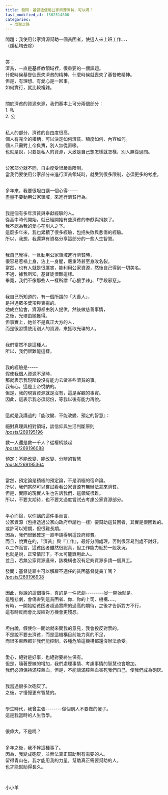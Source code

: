 ```yaml
---
title: 發問：基督徒使用公家資源濟貧，可以嗎？
last_modified_at: 1562514600
categories:
  - 成聖之路
---
```


<p>問題：我使用公家資源幫助一個貧困者，使這人來上班工作、、、<br>
（隱私均去除）</p>

<p><br>
答：<br>
濟貧，一直是基督教領域裡，很重要的一個課題。<br>
什麼時候基督徒喪失濟貧的精神，什麼時候就喪失了基督教精神。<br>
但是，有理想、有愛心是一回事，<br>
如何實行，就比較複雜。</p>

<p><br>
關於濟貧的資源來源，我們基本上可分兩個部分：<br>
1. 私<br>
2. 公</p>

<p><br>
私人的部分，濟貧的自由度很高。<br>
個人有完全的權柄，可以決定如何濟貧、額度如何、內容如何。<br>
個人只需對上帝負責，別人無從置喙。<br>
也就是說，只要是私人的資源，大致是自己想怎樣就怎樣，別人無從過問。</p>

<p><br>
公家部分就不同，自由度受很嚴重限制。<br>
當我們要使用公家部分來進行濟貧領域時，就受到很多限制，必須更多的考慮。</p>

<p><br>
多年來，我要很坦白講一個心得-----<br>
盡量不要動用公家領域，來進行濟貧行為。</p>

<p><br>
我是個有多年濟貧與奉獻經驗的人。<br>
從高中時代開始，就已經開始有些濟貧的奉獻與捐款了。<br>
我不認為我的愛心在別人之下。<br>
這麼多年來，我也累積了很多經驗，包括失敗與悲傷的經驗。<br>
所以，我想，我還算有資格分享這部分的一些人生智慧。</p>

<p><br>
我自己覺得，一旦動用公家領域進行濟貧時，<br>
很容易惹禍上身，沾上一身腥，嚴重時甚至身敗名裂。<br>
當然，也有人就是很厲害，能利用公家資源，然後自己得到一切美名。<br>
不過，據我所知，基督徒很難這樣。<br>
畢竟，我們不像那些人一樣所謂「心狠手辣」、「手段邪惡」。</p>

<p><br>
我自己所知道的，有一個所謂的「大善人」，<br>
是得過眾多獎項與表揚的。<br>
她成立協會，資源都由別人提供，然後做慈善事情，<br>
之後，光環由她獲得。<br>
但事實上，她並不是真正大方的人，<br>
而是很習慣使用別人的資源，來獲取光環的人。</p>

<p><br>
我們當然不是這種人。<br>
所以，我們很難能這樣。</p>

<p><br>
我的經驗是-----<br>
假使我個人資源不足時，<br>
那就表示我現階段沒有能力去做某些濟貧的事。<br>
我有心，這是上帝悅納的。<br>
但是，我的現實資源就是沒有，這是客觀的事實。<br>
因此，這表示我必須認份，等我以後有能力再說。</p>

<p><br>
這就是我講過的『能改變、不能改變、預定的智慧』：</p>

<p>絕對真理與相對領域，談信仰與生活判斷原則<br>
<a href="/posts/269195196" target="_blank">/posts/269195196</a></p>

<p>救一人還是救一千人？從權柄談起<br>
<a href="/posts/269196088" target="_blank">/posts/269196088</a></p>

<p>預定：不能改變、能改變、分辨的智慧<br>
<a href="/posts/269195364" target="_blank">/posts/269195364</a></p>

<p><br>
當然，預定論是積極的預定論，不是消極的宿命論。<br>
所以，我們當然可以嘗試看看公家資源有無辦法拿來濟貧。<br>
但是，實際的現實人生也告訴我們，這領域很難。<br>
所以，不要太期待，也不要太過度嘗試去考慮公家資源部分。</p>

<p><br>
平心而論，以你講的這件事而言，<br>
公家資源（包括透過公家向政府申請也一樣）要幫助這貧困者，其實是很困難的。<br>
或許可以短期，但很難長期。<br>
因為，我們很難確定一直申請得到這政府經費。<br>
而且，說實在的，『濟貧』與『工作』，最好分開處理，否則很容易到處不討好。<br>
以工作而言，這貧困者雖然很認真，但工作能力低於一般狀況。<br>
也就是說，正常情形下，不太可能錄用此人。<br>
並且，若無公家資源進來，該機構也沒有足夠資源多請一個員工。</p>

<p>發問：基督徒雇主可以解雇不適任的貧困基督徒員工嗎？<br>
<a href="/posts/269196908" target="_blank">/posts/269196908</a></p>

<p><br>
因此，你說的這個事件，真的是一件悲劇---------從一開始就是。<br>
這種悲劇，會傷害到這貧困者、你、你的上司、機構、、、。<br>
有時，一開始給貧困者超過實際的過高的期待，之後才告訴對方不行，<br>
這有時反而會比沒給對方機會更殘忍。</p>

<p><br>
坦白說，假使你一開始就來問我的意見，我會投反對票的。<br>
不是說不要去濟貧，而是這機構目前能力真的不足，<br>
而很多東西都非我們能控制，各種危險這機構都還沒辦法承受。</p>

<p><br>
愛心，絕對是好事，也絕對要終生保有。<br>
但是，隨著歷練的增加，我們處理事情、考慮事情的智慧也會增加。<br>
我們必須保持滿腔熱血，但是，不能讓滿腔熱血害死我們自己，使我們成為砲灰。</p>

<p><br>
我當過很多次砲灰了。<br>
之後，才慢慢更有智慧的。</p>

<p><br>
學生時代，我曾主張--------做個別人不要做的傻子。<br>
這是我當時的人生哲學。</p>

<p><br>
很偉大，不是嗎？</p>

<p><br>
多年之後，我不幹這種事了。<br>
因為，我變成砲灰，並無法真正幫助到有需要的人。<br>
留得青山在，我才能用我的力量，幫助真正需要幫助的人，<br>
也才能幫助得長久。</p>

<p>&nbsp;</p>

<p>小小羊</p>


